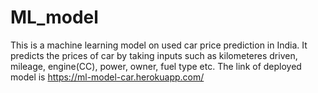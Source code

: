 # ML_model
This is a machine learning model on used car price prediction in India. It predicts the prices of car by taking inputs such as kilometeres driven, mileage, engine(CC), power, owner, fuel type etc.
The link of deployed model is https://ml-model-car.herokuapp.com/ 
